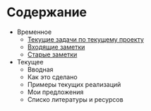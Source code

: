 # Содержание
 * Временное
	- [Текущие задачи по текущему проекту](todo.md)
	- [Входящие заметки](heap.md)
	- [Старые заметки](old_records/index.md)
 * Текущее
	- Вводная
	- Как это сделано
	- Примеры текущих реализаций
	- Мои предложения
	- Списко литературы и ресурсов